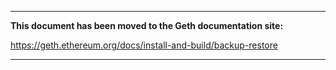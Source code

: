 ***

**This document has been moved to the Geth documentation site:**

https://geth.ethereum.org/docs/install-and-build/backup-restore

***